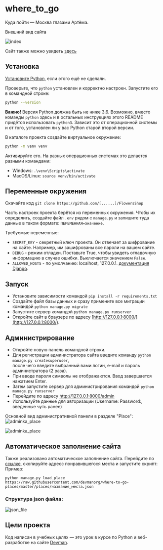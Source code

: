 # where_to_go #
Куда пойти — Москва глазами Артёма.

Внешний вид сайта

![index](https://github.com/Kisly93/where_to-go/assets/123402270/2c635baa-6b23-4c37-b6cf-a445f613cbb2)

Сайт также можно увидеть [здесь](http://testemail1.pythonanywhere.com/)


## Установка

[Установите Python](https://www.python.org/), если этого ещё не сделали.

Проверьте, что `python` установлен и корректно настроен. Запустите его в командной строке:
```sh
python --version
```
**Важно!** Версия Python должна быть не ниже 3.6.
Возможно, вместо команды `python` здесь и в остальных инструкциях этого README придётся использовать `python3`. Зависит это от операционной системы и от того, установлен ли у вас Python старой второй версии.

В каталоге проекта создайте виртуальное окружение:
```sh
python -m venv venv
```
Активируйте его. На разных операционных системах это делается разными командами:

- Windows: `.\venv\Scripts\activate`
- MacOS/Linux: `source venv/bin/activate`

## Переменные окружения

Скачайте код `git clone https://github.com/[......]/FlowersShop`  

Часть настроек проекта берётся из переменных окружения. Чтобы их определить, создайте файл `.env` рядом с `manage.py` 
и запишите туда данные в таком формате: `ПЕРЕМЕННАЯ=значение`.

Требуемые переменные:


- `SECRET_KEY` - секретный ключ проекта. Он отвечает за шифрование на сайте. Например, им зашифрованы все пароли на вашем сайте.
- `DEBUG` - режим отладки. Поставьте True, чтобы увидеть отладочную информацию в случае ошибки.
Выключается значением `False`.
- `ALLOWED_HOSTS` - по умолчанию: localhost, 127.0.0.1. [документация Django](https://docs.djangoproject.com/en/3.1/ref/settings/#allowed-hosts).


## Запуск
- Установите зависимости командой `pip install -r requirements.txt`
- Создайте файл базы данных и сразу примените все миграции командой `python manage.py migrate`
- Запустите сервер командой `python manage.py runserver`
- Откройте сайт в браузере по адресу [http://127.0.0.1:8000/](http://127.0.0.1:8000/).

## Администрирование
- Откройте новую панель командной строки.
- Для регистрации администратора сайта введите команду `python manage.py createsuperuser`,  
    после чего введите выбранный вами логин, e-mail и пароль администратора (2 раза).  
- При вводе пароля символы не отображаются. Ввод завершается нажатием Enter.  
- Затем запустите сервер для администрирования командой `python manage.py runserver`
- Перейдите по адресу http://127.0.0.1:8000/admin
- Используйте данные для авторизации (Username: Password:, введенные чуть ранее)


Основной вид административной панели в разделе "Place":
![adminka_place](https://github.com/Kisly93/where_to-go/assets/123402270/6cdc3389-c664-45c4-8282-ad9b95ed5eaa)

![adminka_place](https://github.com/Kisly93/where_to-go/assets/123402270/782bc5c5-3102-4f58-8f32-f86d01400dc5)


## Автоматическое заполнение сайта
Также реализовано автоматическое заполнение сайта. Перейдите по [ссылке](https://github.com/devmanorg/where-to-go-places/tree/master/places), скопируйте адресс понравившегося места и запустите скрипт: 
Пример:
```
python manage.py load_place https://raw.githubusercontent.com/devmanorg/where-to-go-places/master/places/название_места.json
```
### Структура json файла:
![json_file](https://github.com/Kisly93/where_to-go/assets/123402270/600c90fa-f47c-42e9-bbdb-15d356559881)

## Цели проекта

Код написан в учебных целях — это урок в курсе по Python и веб-разработке на сайте [Devman](https://dvmn.org).
